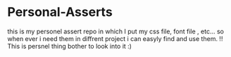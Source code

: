 # Personal-Asserts
this is my personel assert repo in which I put my css file, font file , etc... so when ever i need them in diffrent project i can easyly find and use them.
!! This is persnel thing bother to look into it 
:)
